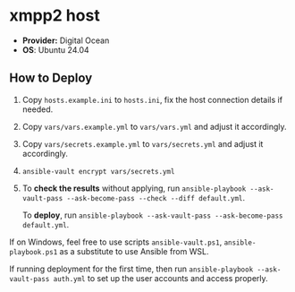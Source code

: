<!--
SPDX-FileCopyrightText: 2025 Friedrich von Never <friedrich@fornever.me>

SPDX-License-Identifier: MIT
-->

xmpp2 host
==========
- **Provider:** Digital Ocean
- **OS**: Ubuntu 24.04

How to Deploy
-------------
1. Copy `hosts.example.ini` to `hosts.ini`, fix the host connection details if needed.
2. Copy `vars/vars.example.yml` to `vars/vars.yml` and adjust it accordingly.
3. Copy `vars/secrets.example.yml` to `vars/secrets.yml` and adjust it accordingly.
4. `ansible-vault encrypt vars/secrets.yml`
5. To **check the results** without applying, run `ansible-playbook --ask-vault-pass --ask-become-pass --check --diff default.yml`.

   To **deploy**, run `ansible-playbook --ask-vault-pass --ask-become-pass default.yml`.

If on Windows, feel free to use scripts `ansible-vault.ps1`, `ansible-playbook.ps1` as a substitute to use Ansible from WSL.

If running deployment for the first time, then run `ansible-playbook --ask-vault-pass auth.yml` to set up the user accounts and access properly.
